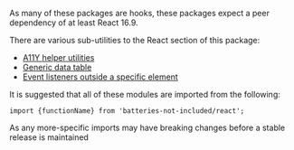 As many of these packages are hooks, these packages expect a peer dependency of at least React 16.9.

There are various sub-utilities to the React section of this package:

- [A11Y helper utilities](./a11y/README.md)
- [Generic data table](./table/README.md)
- [Event listeners outside a specific element](./outside-events/README.md)

It is suggested that all of these modules are imported from the following:

```
import {functionName} from 'batteries-not-included/react';
```

As any more-specific imports may have breaking changes before a stable release is maintained
